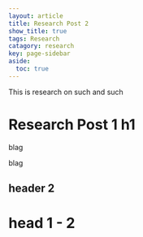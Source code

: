 ```yaml
---
layout: article
title: Research Post 2
show_title: true
tags: Research
catagory: research
key: page-sidebar
aside:
  toc: true
---
```



This is research on such and such

<!--more-->

# Research Post 1 h1
blag


blag

## header 2


# head 1 - 2
